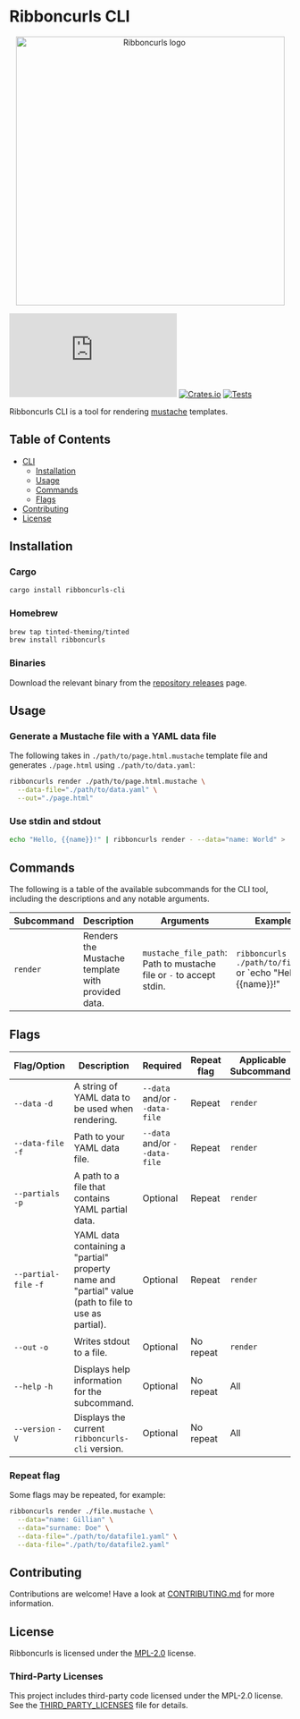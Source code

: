 # Ribboncurls CLI

<p align="center">
  <img
    src="https://github.com/tinted-theming/ribboncurls/blob/main/logo.png?raw=true"
    alt="Ribboncurls logo" height="481 width="800" />
</p>

[![Matrix Chat](https://img.shields.io/matrix/tinted-theming:matrix.org)](https://matrix.to/#/#tinted-theming:matrix.org)
[![Crates.io](https://img.shields.io/crates/v/ribboncurls.svg)](https://crates.io/crates/ribboncurls)
[![Tests](https://github.com/tinted-theming/ribboncurls/actions/workflows/ci.yml/badge.svg)](https://github.com/tinted-theming/ribboncurls/actions/workflows/ci.yml)

Ribboncurls CLI is a tool for rendering [mustache] templates. 

## Table of Contents

- [CLI](#cli)
  - [Installation](#installation)
  - [Usage](#usage)
  - [Commands](#commands)
  - [Flags](#flags)
- [Contributing](#contributing)
- [License](#license)

## Installation

### Cargo

```sh
cargo install ribboncurls-cli
```

### Homebrew

```sh
brew tap tinted-theming/tinted
brew install ribboncurls
```

### Binaries

Download the relevant binary from the [repository releases] page.

## Usage

### Generate a Mustache file with a YAML data file

The following takes in `./path/to/page.html.mustache` template file and
generates `./page.html` using `./path/to/data.yaml`:

```sh
ribboncurls render ./path/to/page.html.mustache \
  --data-file="./path/to/data.yaml" \
  --out="./page.html"
```

### Use stdin and stdout

```sh
echo "Hello, {{name}}!" | ribboncurls render - --data="name: World" > ./hello-world-example.txt
```

## Commands

The following is a table of the available subcommands for the CLI tool, including the descriptions and any notable arguments.

| Subcommand | Description                          | Arguments            | Example Usage                              |
|------------|--------------------------------------|----------------------|--------------------------------------------|
| `render`  | Renders the Mustache template with provided data. | `mustache_file_path`: Path to mustache file or `-` to accept stdin. | `ribboncurls render ./path/to/file.mustache` or `echo "Hello, {{name}}!" | ribboncurls render --data="name: World" -` |

## Flags

| Flag/Option       | Description                             | Required | Repeat flag | Applicable Subcommands | Example Usage                             |
|-------------------|-----------------------------------------|----------|-------------|------------------------|-------------------------------------------|
| `--data` `-d` | A string of YAML data to be used when rendering. | `--data` and/or `--data-file` | Repeat | `render` | `ribboncurls render /path/to/file.mustache --data="name: some_first_name"` |
| `--data-file` `-f` | Path to your YAML data file. | `--data` and/or `--data-file` | Repeat | `render` | `ribboncurls render /path/to/file.mustache --data-file="/path/to/custom/data-file.yaml"` |
| `--partials` `-p` | A path to a file that contains YAML partial data. | Optional | Repeat | `render` | `ribboncurls path/to/file.mustache --partials="path/to/partials-file.yaml" --partials="path/to/some/other/file.yaml"` |
| `--partial-file` `-f` | YAML data containing a \"partial\" property name and \"partial\" value (path to file to use as partial). | Optional | Repeat | `render` | `ribboncurls render path/to/file.mustache --partial-file="property_name: path/to/file.mustache"` |
| `--out` `-o` | Writes stdout to a file. | Optional | No repeat | `render` | `ribboncurls render /path/to/file.mustache" --out="./output.html"` |
| `--help` `-h`     | Displays help information for the subcommand. | Optional | No repeat | All | `ribboncurls --help`, `ribboncurls render --help`, etc |
| `--version` `-V`  | Displays the current `ribboncurls-cli` version. | Optional | No repeat | All | `ribboncurls --version` |

### Repeat flag

Some flags may be repeated, for example:

```sh
ribboncurls render ./file.mustache \
  --data="name: Gillian" \
  --data="surname: Doe" \
  --data-file="./path/to/datafile1.yaml" \
  --data-file="./path/to/datafile2.yaml"
```

## Contributing

Contributions are welcome! Have a look at [CONTRIBUTING.md] for more
information.

## License

Ribboncurls is licensed under the [MPL-2.0] license.

### Third-Party Licenses

This project includes third-party code licensed under the MPL-2.0
license. See the [THIRD_PARTY_LICENSES] file for details.

[mustache]: https://mustache.github.io
[mustache v1.4.1 spec]: https://github.com/mustache/spec/tree/v1.4.1
[mustache partials]: https://mustache.github.io/mustache.5.html#Partials
[repository releases]: https://github.com/tinted-theming/ribboncurls/releases/latest
[CONTRIBUTING.md]: ../CONTRIBUTING.md
[MPL-2.0]: ../LICENSE
[THIRD_PARTY_LICENSES]: ../THIRD_PARTY_LICENSES.md
